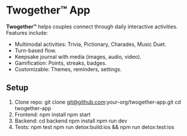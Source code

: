 # Twogether™ App

**Twogether™** helps couples connect through daily interactive activities. Features include:
- Multimodal activities: Trivia, Pictionary, Charades, Music Duet.
- Turn-based flow.
- Keepsake journal with media (images, audio, video).
- Gamification: Points, streaks, badges.
- Customizable: Themes, reminders, settings.

## Setup

1. Clone repo:
git clone git@github.com:your-org/twogether-app.git
cd twogether-app
2. Frontend:
npm install
npm start
3. Backend:
cd backend
npm install
npm run dev
4. Tests:
npm test
npm run detox:build:ios && npm run detox:test:ios
